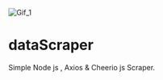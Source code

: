 
![Gif_1](https://github.com/ashkanjaycob/dataScraper/assets/111354885/52dc6c05-f4f5-4e87-a53d-5ea7e5fa2469)

# dataScraper
Simple Node js , Axios &amp; Cheerio js Scraper.
